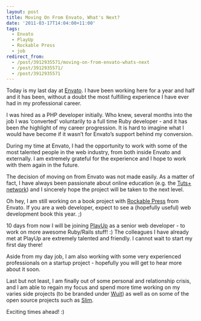 ```yaml
---
layout: post
title: Moving On From Envato, What's Next?
date: '2011-03-17T14:04:00+11:00'
tags:
  - Envato
  - PlayUp
  - Rockable Press
  - job
redirect_from:
  - /post/3912935571/moving-on-from-envato-whats-next
  - /post/3912935571/
  - /post/3912935571
---
```


Today is my last day at [Envato](http://envato.com/). I have been working here for a year and half and it has been, without a doubt the most fulfilling experience I have ever had in my professional career.

I was hired as a PHP developer initially. Who knew, several months into the job I was ‘converted’ voluntarily to a full time Ruby developer - and it has been _the_ highlight of my career progression. It is hard to imagine what I would have become if it wasn’t for Envato’s support behind my conversion.

During my time at Envato, I had the opportunity to work with some of the most talented people in the web industry, from both inside Envato and externally. I am extremely grateful for the experience and I hope to work with them again in the future.

The decision of moving on from Envato was not made easily. As a matter of fact, I have always been passionate about online education (e.g. the [Tuts+ network](http://tutsplus.com/)) and I sincerely hope the project will be taken to the next level.

Oh hey, I am still working on a book project with [Rockable Press](http://rockablepress.com/) from Envato. If you are a web developer, expect to see a (hopefully useful) web development book this year. ;)

10 days from now I will be joining [PlayUp](http://playup.com/) as a senior web developer - to work on more awesome Ruby/Rails stuff! :) The colleagues I have already met at PlayUp are extremely talented and friendly. I cannot wait to start my first day there!

Aside from my day job, I am also working with some very experienced professionals on a startup project - hopefully you will get to hear more about it soon.

Last but not least, I am finally out of some personal and relationship crisis, and I am able to regain my focus and spend more time working on my varies side projects (to be branded under [Wuit](http://wuit.com/)) as well as on some of the open source projects such as [Slim](http://slim-lang.com/).

Exciting times ahead! :)
